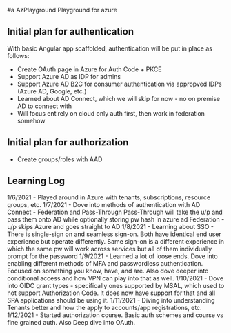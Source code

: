 #a AzPlayground
Playground for azure

## Initial plan for authentication

With basic Angular app scaffolded, authentication will be put in place as follows:

* Create OAuth page in Azure for Auth Code + PKCE
* Support Azure AD as IDP for admins
* Support Azure AD B2C for consumer authentication via appropved IDPs (Azure AD, Google, etc.)
* Learned about AD Connect,  which we will skip for now - no on premise AD to connect with
* Will focus entirely on cloud only auth first, then work in federation somehow

## Initial plan for authorization

* Create groups/roles with AAD

## Learning Log

1/6/2021 - Played around in Azure with tenants, subscriptions, resource groups, etc.
1/7/2021 - Dove into methods of authentication with AD Connect - Federation and Pass-Through
           Pass-Through will take the u/p and pass them onto AD while optionally storing pw hash in azure ad
           Federation - u/p skips Azure and goes straight to AD
1/8/2021 - Learning about SSO - There is single-sign on and seamless sign-on. Both have identical end user
           experience but operate differently. Same sign-on is a different experience in which the same pw
           will work across services but all of them individually prompt for the password
1/9/2021 - Learned a lot of loose ends. Dove into enabling different methods of MFA and passwordless authentication.
           Focused on something you know, have, and are. Also dove deeper into conditional access and how VPN can play
           into that as well.
1/10/2021 - Dove into OIDC grant types - specifically ones supported by MSAL, which used to not support
            Authorization Code. It does now have support for that and all SPA applications should be using it.
1/11/2021 - Diving into understanding Tenants better and how the apply to accounts/app registrations, etc.
1/12/2021 - Started authorization course. Basic auth schemes and course vs fine grained auth. Also Deep dive into OAuth.
